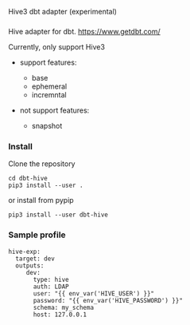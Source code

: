 Hive3 dbt adapter (experimental)

### 
Hive adapter for dbt. https://www.getdbt.com/

Currently, only support Hive3

- support features:
   - base
   - ephemeral
   - incremntal

- not support features:
   - snapshot

### Install
Clone the repository
```
cd dbt-hive
pip3 install --user .
```
or install from pypip
```
pip3 install --user dbt-hive
```

### Sample profile
```
hive-exp:
  target: dev
  outputs:
     dev:
       type: hive
       auth: LDAP
       user: "{{ env_var('HIVE_USER') }}"
       password: "{{ env_var('HIVE_PASSWORD') }}"
       schema: my_schema
       host: 127.0.0.1
```
